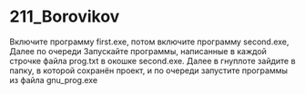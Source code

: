 # 211_Borovikov
Включите программу first.exe, потом включите программу second.exe, Далее по очереди Запускайте программы, написанные в каждой строчке файла prog.txt в окошке second.exe. Далее в гнуплоте зайдите в папку, в которой сохранён проект, и по очереди запустите программы из файла gnu_prog.exe 
